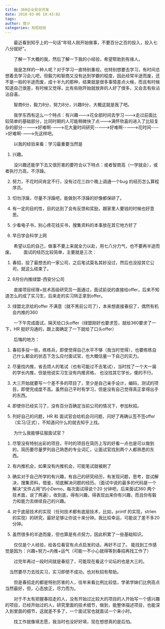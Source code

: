 ```yaml
---
title: 360企业安全开发
date: 2018-03-06 19:43:02
tags: 
author: 商少
categories: 校招经验
---
```


&emsp;&emsp;最近看到知乎上的一句话“年轻人刚开始做事，不要百分之百的投入，投入七八分就好”。

&emsp;&emsp;了解一下大概的我，然后了解一下我的小经验，希望帮助到有缘人。

&emsp;&emsp;我是怎样的一种人呢？对于学习一直特别重视，也特别想要去学习，有时间总想着去学习会儿吧，但毅力和智商又没有达到学霸的程度，因此经常半途而废，还不是一般的半途而废，成十半九的那种，结果就是很多事情差点火候，而且有时候知道自己很差，有时候又觉得，比有些刚开始就放弃的人好了很多，又会去有些沾沾自喜。

&emsp;&emsp;智商6分，毅力8分，努力8分，兴趣9分，大概这就是我了吧。

&emsp;&emsp;我学东西有这么一个特点：有兴趣--->花全部时间去学习--->走过前面比较简单的基础部分，比同时期的人可能稍微快了点--->满怀欣喜的进入了比较复杂的部分----->好难啊---->花大量时间研究----->好难啊----->花时间---->好难啊---->先这样吧。

&emsp;&emsp;以我的经验来看：学习最重要当然是

1. 兴趣。

&emsp;&emsp;没兴趣还能学下去又很厉害的要符合以下特点：或者智商高（一学就会），或者执行力高，不浮躁。

2. 努力，不花时间肯定不行，没有过花三四个晚上调通一个bug 的经历怎么算程序员。

3. 切勿浮躁，尽量不浮躁吧，能做到不浮躁的好像都保研了。

4. 有一定的目的性，目的达到了会有反馈和奖励，跟家里人要钱的时候也好意思。

5. 少看电子书，别心疼花钱买书，搜集资料的本事放在其它地方好了

6. 早日学会科学上网

&emsp;&emsp;希望以后的自己，做事不要上来就全力以赴，用七八分力气，也不要再半途而废。
&emsp;&emsp;面试的经历比较简单，主要就是三次：

1. 春招，投了最想去的一家公司，之后笔试莫名其妙没过，然后也没投其它公司，就这么结束了。

2. 8月份内推绿盟-西安分公司

&emsp;&emsp;直接项目经理+技术高级研究员一面通过，面试前说的直接给offer，后来不知道怎么的成了实习生，后来走的实习转正拿到offer。

3. 绿盟北京给的offer 不满意（就不黑前公司了），本来想直接春招了，偶然有机会内推的360

&emsp;&emsp;一下午完成面试，隔天给口头offer（绿盟刚好也要求签，就给360要求了一下，HR 挺好沟通的，跟上面确定了一下就给了口头offer）

&emsp;&emsp;后悔的地方：

1. 春招多投一些，练练兵，即使觉得自己水平不够（我当时觉得），也要练练自己什么都会的状态下怎么应付面试官，也大概估量一下自己的实力。

2. 尽量找内推，省去烦人的笔试（也有可能过不去笔试），当时找了一个大一届的学长内推，但是他说实习生没有内推资格， 也没找其它学长，傻的不行。

3. 大三开始就要写一个差不多的项目了，至少是自己亲手设计，编码，测试的项目，即使完成度不高。虽然自己平时有学习，但是没有自己觉得真正拿得出手的东西。

4. 即使你已经实习了，没有百分百确定当前公司的情况下，参加秋招。

5. 列好自己的问题，HR 和 面试官会给机会问问题，问好了再确认签不签offer（实习/正式），不知道问什么的就去知乎上找。

&emsp;&emsp;为什么我能够征服面试官？

1. 尽管没有特别出彩的项目，平时的项目在简历上写的好看一点也是可以做到的，简历要尽量罗列自己熟悉的专业词汇，让面试官找到两个人都熟悉的东西。

2. 有内推机会，如果没有内推机会，可能笔试就被刷了

3. 确实对于自己所学的有兴趣，有自己的研究经历，有发现问题，思考，尝试解决，搜集资料，借鉴，彻底解决问题的经历。（面试中说的最多的代码是一个解决“文件占用”的小Demo，每次面试得说个20 分钟吧，后来面试360 两个技术面，说了两遍），收到底，得有兴趣，得表现出来你有兴趣，而且你有毅力和能力去继续自己的兴趣。

4. 对于底层技术的实现（任何技术都有底层技术，比如，printf 的实现，strlen的实现）的研究，最好足够让你说十来分钟。我比较幸运，可能说了差不多20 分钟。

5. 虽然很多的半途而废，但也算是有点努力，因此积累了一些基础知识。

&emsp;&emsp;仅仅是个人经验，给各位看官有点点启发的话，再好不过了。
能找到工作感觉是因为：兴趣+努力+内推+运气（可能一不小心就得等到春招再找工作了）

&emsp;&emsp;过完年再过一段时间就是春招了，可能现在看这个论坛的也是大三的。

&emsp;当然要尽力去找实习，实习即使不成功，也对秋招有帮助。

&emsp;&emsp;但是春招走的都是特别厉害的人，往年来看比例比较低，学弟学妹们比例高点当然最好，但，心态放正，尽力而为。

&emsp;&emsp;对于不太有把握春招走的人，没有开始过比较大的项目的人开始写一个感兴趣的项目，已经开始过的人，研究里面的技术细节，做到，能整体描述项目，也能深入到里面的细节，这就差不多了，一个面试官也就面试一个来小时。

&emsp;&emsp;找工作就像填志愿，我当时也没好好填，现在想想真的是后怕。
